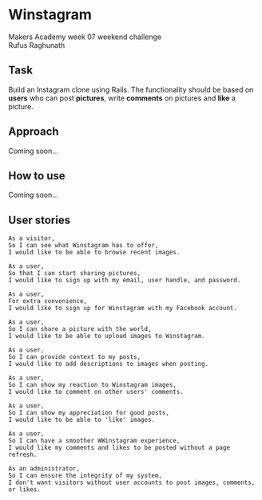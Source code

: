 Winstagram
===================
Makers Academy week 07 weekend challenge<br>
Rufus Raghunath<br>


Task
-----

Build an Instagram clone using Rails. The functionality should be based on **users** who can post **pictures**, write **comments** on pictures and **like** a picture.


Approach
-----

Coming soon...


How to use
-----

Coming soon...


User stories
-----

```
As a visitor,
So I can see what Winstagram has to offer,
I would like to be able to browse recent images.
```
```
As a user,
So that I can start sharing pictures,
I would like to sign up with my email, user handle, and password.
```
```
As a user,
For extra convenience,
I would like to sign up for Winstagram with my Facebook account.
```
```
As a user,
So I can share a picture with the world,
I would like to be able to upload images to Winstagram.
```
```
As a user,
So I can provide context to my posts,
I would like to add descriptions to images when posting.
```
```
As a user,
So I can show my reaction to Winstagram images,
I would like to comment on other users' comments.
```
```
As a user,
So I can show my appreciation for good posts,
I would like to be able to 'like' images.
```
```
As a user,
So I can have a smoother WWinstagram experience,
I would like my comments and likes to be posted without a page refresh.
```
```
As an administrator,
So I can ensure the integrity of my system,
I don't want visitors without user accounts to post images, comments, or likes.
```

